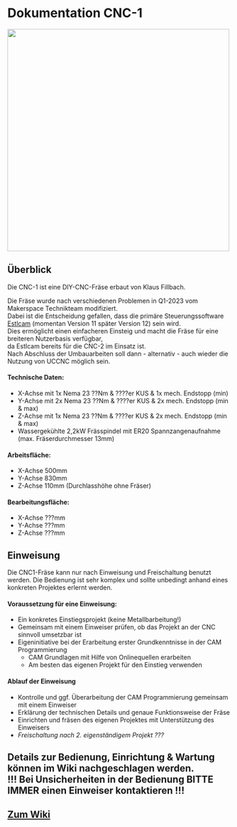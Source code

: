 # Dokumentation CNC-1
<img src="https://github.com/makerspace-wi/Project-CNC-1/assets/42463588/eccbaa0b-0de1-46ad-8d1d-32c3131a1db2" width="500px"><br>
## Überblick
Die CNC-1 ist eine DIY-CNC-Fräse erbaut von Klaus Fillbach.

Die Fräse wurde nach verschiedenen Problemen in Q1-2023 vom Makerspace Technikteam modifiziert.<br>
Dabei ist die Entscheidung gefallen, dass die primäre Steuerungssoftware [Estlcam](http://estlcam.de) (momentan Version 11 später Version 12) sein wird.<br>
Dies ermöglicht einen einfacheren Einsteig und macht die Fräse für eine breiteren Nutzerbasis verfügbar,<br> da Estlcam bereits für die CNC-2 im Einsatz ist.<br>
Nach Abschluss der Umbauarbeiten soll dann - alternativ - auch wieder die Nutzung von UCCNC möglich sein.
#### Technische Daten:

* X-Achse mit 1x Nema 23 ??Nm & ????er KUS & 1x mech. Endstopp (min)
* Y-Achse mit 2x Nema 23 ??Nm & ????er KUS & 2x mech. Endstopp (min & max)
* Z-Achse mit 1x Nema 23 ??Nm & ????er KUS & 2x mech. Endstopp (min & max)
* Wassergekühlte 2,2kW Frässpindel mit ER20 Spannzangenaufnahme (max. Fräserdurchmesser 13mm)

#### Arbeitsfläche:

* X-Achse 500mm
* Y-Achse 830mm
* Z-Achse 110mm (Durchlasshöhe ohne Fräser)

#### Bearbeitungsfläche:

* X-Achse ???mm
* Y-Achse ???mm
* Z-Achse ???mm

## Einweisung
Die CNC1-Fräse kann nur nach Einweisung und Freischaltung benutzt werden. Die Bedienung ist sehr komplex und sollte unbedingt anhand eines konkreten Projektes erlernt werden.

#### Voraussetzung für eine Einweisung:

- Ein konkretes Einstiegsprojekt (keine Metallbarbeitung!)
- Gemeinsam mit einem Einweiser prüfen, ob das Projekt an der CNC sinnvoll umsetzbar ist
- Eigeninitiative bei der Erarbeitung erster Grundkenntnisse in der CAM Programmierung
    - CAM Grundlagen mit Hilfe von Onlinequellen erarbeiten
    - Am besten das eigenen Projekt für den Einstieg verwenden

#### Ablauf der Einweisung
- Kontrolle und ggf. Überarbeitung der CAM Programmierung gemeinsam mit einem Einweiser
- Erklärung der technischen Details und genaue Funktionsweise der Fräse
- Einrichten und fräsen des eigenen Projektes mit Unterstützung des Einweisers
- *Freischaltung nach 2. eigenständigem Projekt ???*

## Details zur Bedienung, Einrichtung & Wartung können im Wiki nachgeschlagen werden.<br> !!! Bei Unsicherheiten in der Bedienung BITTE IMMER einen Einweiser kontaktieren !!!
## [Zum Wiki](https://github.com/makerspace-wi/Project-CNC-1/wiki)